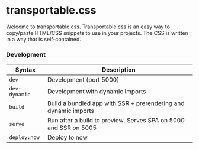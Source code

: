# transportable.css

Welcome to transportable.css. Transportable.css is an easy way to copy/paste HTML/CSS snippets to use in your projects. The CSS is written in a way that is self-contained.

### Development

| Syntax           | Description                                                                       |
|------------------|-----------------------------------------------------------------------------------|
| `dev`            | Development (port 5000)                                                           |
| `dev-dynamic`    | Development with dynamic imports                                                  |
| `build`          | Build a bundled app with SSR + prerendering and dynamic imports                   |
| `serve`          | Run after a build to preview. Serves SPA on 5000 and SSR on 5005                  |
| `deploy:now`     | Deploy to now                                                          |
